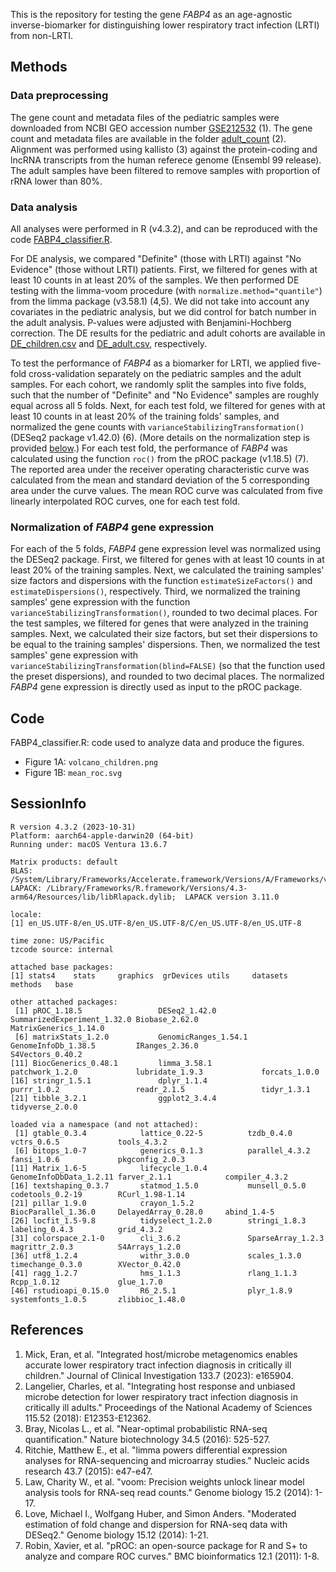 This is the repository for testing the gene *FABP4* as an age-agnostic inverse-biomarker for distinguishing lower respiratory tract infection (LRTI) from non-LRTI.

## Methods

### Data preprocessing

The gene count and metadata files of the pediatric samples were downloaded from NCBI GEO accession number [GSE212532](https://www.ncbi.nlm.nih.gov/geo/query/acc.cgi?acc=GSE212532) (1). The gene count and metadata files are available in the folder [adult_count](adult_count) (2). Alignment was performed using kallisto (3) against the protein-coding and lncRNA transcripts from the human referece genome (Ensembl 99 release). The adult samples have been filtered to remove samples with proportion of rRNA lower than 80%.

### Data analysis

All analyses were performed in R (v4.3.2), and can be reproduced with the code [FABP4_classifier.R](FABP4_classifier.R).

For DE analysis, we compared "Definite" (those with LRTI) against "No Evidence" (those without LRTI) patients. First, we filtered for genes with at least 10 counts in at least 20% of the samples. We then performed DE testing with the limma-voom procedure (with `normalize.method="quantile"`) from the limma package (v3.58.1) (4,5). We did not take into account any covariates in the pediatric analysis, but we did control for batch number in the adult analysis. P-values were adjusted with Benjamini-Hochberg correction. The DE results for the pediatric and adult cohorts are available in [DE_children.csv](DE_children.csv) and [DE_adult.csv](DE_adult.csv), respectively.

To test the performance of *FABP4* as a biomarker for LRTI, we applied five-fold cross-validation separately on the pediatric samples and the adult samples. For each cohort, we randomly split the samples into five folds, such that the number of "Definite" and "No Evidence" samples are roughly equal across all 5 folds. Next, for each test fold, we filtered for genes with at least 10 counts in at least 20% of the training folds' samples, and normalized the gene counts with `varianceStabilizingTransformation()` (DESeq2 package v1.42.0) (6). (More details on the normalization step is provided [below](#normalization-of-fabp4-gene-expression).) For each test fold, the performance of *FABP4* was calculated using the function `roc()` from the pROC package (v1.18.5) (7). The reported area under the receiver operating characteristic curve was calculated from the mean and standard deviation of the 5 corresponding area under the curve values. The mean ROC curve was calculated from five linearly interpolated ROC curves, one for each test fold.

### Normalization of *FABP4* gene expression

For each of the 5 folds, *FABP4* gene expression level was normalized using the DESeq2 package. First, we filtered for genes with at least 10 counts in at least 20% of the training samples. Next, we calculated the training samples' size factors and dispersions with the function `estimateSizeFactors()` and `estimateDispersions()`, respectively. Third, we normalized the training samples' gene expression with the function `varianceStabilizingTransformation()`, rounded to two decimal places. For the test samples, we filtered for genes that were analyzed in the training samples. Next, we calculated their size factors, but set their dispersions to be equal to the training samples' dispersions. Then, we normalized the test samples' gene expression with `varianceStabilizingTransformation(blind=FALSE)` (so that the function used the preset dispersions), and rounded to two decimal places. The normalized *FABP4* gene expression is directly used as input to the pROC package.

## Code

FABP4_classifier.R: code used to analyze data and produce the figures.
* Figure 1A: `volcano_children.png`
* Figure 1B: `mean_roc.svg`

## SessionInfo

```
R version 4.3.2 (2023-10-31)
Platform: aarch64-apple-darwin20 (64-bit)
Running under: macOS Ventura 13.6.7

Matrix products: default
BLAS:   /System/Library/Frameworks/Accelerate.framework/Versions/A/Frameworks/vecLib.framework/Versions/A/libBLAS.dylib 
LAPACK: /Library/Frameworks/R.framework/Versions/4.3-arm64/Resources/lib/libRlapack.dylib;  LAPACK version 3.11.0

locale:
[1] en_US.UTF-8/en_US.UTF-8/en_US.UTF-8/C/en_US.UTF-8/en_US.UTF-8

time zone: US/Pacific
tzcode source: internal

attached base packages:
[1] stats4    stats     graphics  grDevices utils     datasets  methods   base     

other attached packages:
 [1] pROC_1.18.5                 DESeq2_1.42.0               SummarizedExperiment_1.32.0 Biobase_2.62.0              MatrixGenerics_1.14.0      
 [6] matrixStats_1.2.0           GenomicRanges_1.54.1        GenomeInfoDb_1.38.5         IRanges_2.36.0              S4Vectors_0.40.2           
[11] BiocGenerics_0.48.1         limma_3.58.1                patchwork_1.2.0             lubridate_1.9.3             forcats_1.0.0              
[16] stringr_1.5.1               dplyr_1.1.4                 purrr_1.0.2                 readr_2.1.5                 tidyr_1.3.1                
[21] tibble_3.2.1                ggplot2_3.4.4               tidyverse_2.0.0            

loaded via a namespace (and not attached):
 [1] gtable_0.3.4            lattice_0.22-5          tzdb_0.4.0              vctrs_0.6.5             tools_4.3.2            
 [6] bitops_1.0-7            generics_0.1.3          parallel_4.3.2          fansi_1.0.6             pkgconfig_2.0.3        
[11] Matrix_1.6-5            lifecycle_1.0.4         GenomeInfoDbData_1.2.11 farver_2.1.1            compiler_4.3.2         
[16] textshaping_0.3.7       statmod_1.5.0           munsell_0.5.0           codetools_0.2-19        RCurl_1.98-1.14        
[21] pillar_1.9.0            crayon_1.5.2            BiocParallel_1.36.0     DelayedArray_0.28.0     abind_1.4-5            
[26] locfit_1.5-9.8          tidyselect_1.2.0        stringi_1.8.3           labeling_0.4.3          grid_4.3.2             
[31] colorspace_2.1-0        cli_3.6.2               SparseArray_1.2.3       magrittr_2.0.3          S4Arrays_1.2.0         
[36] utf8_1.2.4              withr_3.0.0             scales_1.3.0            timechange_0.3.0        XVector_0.42.0         
[41] ragg_1.2.7              hms_1.1.3               rlang_1.1.3             Rcpp_1.0.12             glue_1.7.0             
[46] rstudioapi_0.15.0       R6_2.5.1                plyr_1.8.9              systemfonts_1.0.5       zlibbioc_1.48.0        
```

## References

1. Mick, Eran, et al. "Integrated host/microbe metagenomics enables accurate lower respiratory tract infection diagnosis in critically ill children." Journal of Clinical Investigation 133.7 (2023): e165904.
2. Langelier, Charles, et al. "Integrating host response and unbiased microbe detection for lower respiratory tract infection diagnosis in critically ill adults." Proceedings of the National Academy of Sciences 115.52 (2018): E12353-E12362.
3. Bray, Nicolas L., et al. "Near-optimal probabilistic RNA-seq quantification." Nature biotechnology 34.5 (2016): 525-527.
4. Ritchie, Matthew E., et al. "limma powers differential expression analyses for RNA-sequencing and microarray studies." Nucleic acids research 43.7 (2015): e47-e47.
5. Law, Charity W., et al. "voom: Precision weights unlock linear model analysis tools for RNA-seq read counts." Genome biology 15.2 (2014): 1-17.
6. Love, Michael I., Wolfgang Huber, and Simon Anders. "Moderated estimation of fold change and dispersion for RNA-seq data with DESeq2." Genome biology 15.12 (2014): 1-21.
7. Robin, Xavier, et al. "pROC: an open-source package for R and S+ to analyze and compare ROC curves." BMC bioinformatics 12.1 (2011): 1-8.